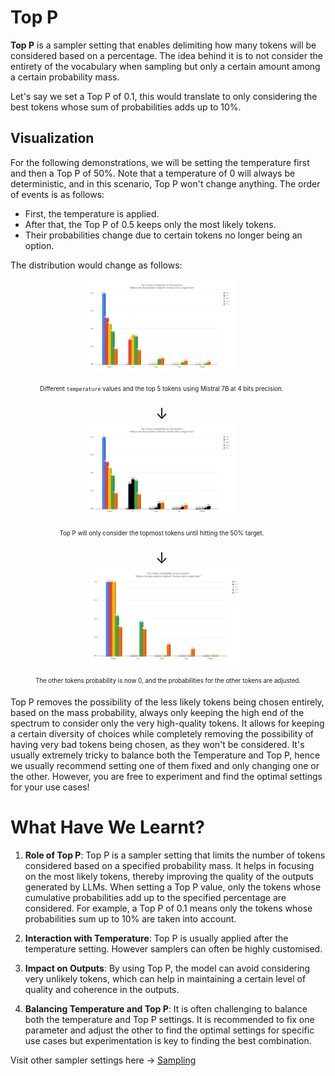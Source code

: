 # Top P

**Top P** is a sampler setting that enables delimiting how many tokens will be considered based on a percentage. The idea behind it is to not consider the entirety of the vocabulary when sampling but only a certain amount among a certain probability mass.

Let's say we set a Top P of 0.1, this would translate to only considering the best tokens whose sum of probabilities adds up to 10%.

## Visualization
For the following demonstrations, we will be setting the temperature first and then a Top P of 50%. Note that a temperature of 0 will always be deterministic, and in this scenario, Top P won't change anything.
The order of events is as follows:
- First, the temperature is applied.
- After that, the Top P of 0.5 keeps only the most likely tokens.
- Their probabilities change due to certain tokens no longer being an option.

The distribution would change as follows:

<div style="justify-content: center; align-items: center;">
  <div style="margin-right: 20px; text-align: center;" align="center">
    <img src="top_barplot.png" alt="Example Image" width="50%">

<sub><sup>Different `temperature` values and the top 5 tokens using Mistral 7B at 4 bits precision.</sup></sub>
  </div>

  <div style="margin-right: 20px; text-align: center;" align="center">
    <span style="font-size: 24px;">&darr;</span>
  </div>

  <div style="margin-right: 20px; text-align: center;" align="center">
    <img src="top_barplot_black.png" alt="Example Image" width="50%">

<sub><sup>Top P will only consider the topmost tokens until hitting the 50% target.</sup></sub>
  </div>

  <div style="margin-right: 20px; text-align: center;" align="center">
    <span style="font-size: 24px;">&darr;</span>
  </div>

  <div style="text-align: center;" align="center">
    <img src="top_barplot_final.png" alt="Example Image" width="50%">

<sub><sup>The other tokens probability is now 0, and the probabilities for the other tokens are adjusted.</sup></sub>
  </div>
</div>

Top P removes the possibility of the less likely tokens being chosen entirely, based on the mass probability, always only keeping the high end of the spectrum to consider only the very high-quality tokens. It allows for keeping a certain diversity of choices while completely removing the possibility of having very bad tokens being chosen, as they won't be considered. It's usually extremely tricky to balance both the Temperature and Top P, hence we usually recommend setting one of them fixed and only changing one or the other. However, you are free to experiment and find the optimal settings for your use cases!

# What Have We Learnt?

1. **Role of Top P**: Top P is a sampler setting that limits the number of tokens considered based on a specified probability mass. It helps in focusing on the most likely tokens, thereby improving the quality of the outputs generated by LLMs. When setting a Top P value, only the tokens whose cumulative probabilities add up to the specified percentage are considered. For example, a Top P of 0.1 means only the tokens whose probabilities sum up to 10% are taken into account.

2. **Interaction with Temperature**: Top P is usually applied after the temperature setting. However samplers can often be highly customised.

3. **Impact on Outputs**: By using Top P, the model can avoid considering very unlikely tokens, which can help in maintaining a certain level of quality and coherence in the outputs.

4. **Balancing Temperature and Top P**: It is often challenging to balance both the temperature and Top P settings. It is recommended to fix one parameter and adjust the other to find the optimal settings for specific use cases but experimentation is key to finding the best combination.

Visit other sampler settings here -> <a href="README.md">Sampling</a>
